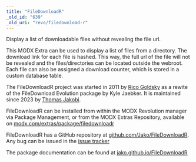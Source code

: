 ```yaml
---
title: "FileDownloadR"
_old_id: "639"
_old_uri: "revo/filedownload-r"
---
```


Display a list of downloadable files without revealing the file url.

This MODX Extra can be used to display a list of files from a directory. The download link for each file is hashed. 
This way, the full url of the file will not be revealed and the files/directories can be located outside the webroot. 
Each file can also be assigned a download counter, which is stored in a custom database table.

The FileDownloadR project was started in 2011 by [Rico Goldsky](https://github.com/goldsky) as a rewite of the 
FileDownload Evolution package by Kyle Jaebker. It is maintained since 2023 by [Thomas Jakobi](https://github.com/Jako).

FileDownloadR can be installed from within the MODX Revolution manager via Package Management, or from the MODX Extras 
Repository, available on [modx.com/extras/package/filedownloadr](https://modx.com/extras/package/filedownloadr)

FileDownloadR has a GitHub repository at [github.com/Jako/FileDownloadR](https://github.com/Jako/FileDownloadR). Any 
bug can be issued in the [issue tracker](https://github.com/Jako/FileDownloadR/issues)

The package documentation can be found at [jako.github.io/FileDownloadR](http://jako.github.io/FileDownloadR/)
